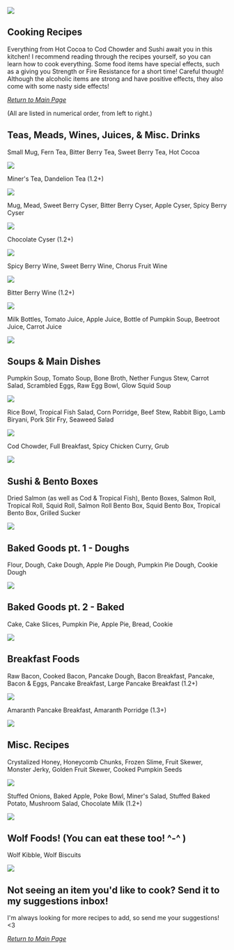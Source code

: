 ![](../wiki-images/banner_cook.png)

## Cooking Recipes

Everything from Hot Cocoa to Cod Chowder and Sushi await you in this kitchen! I recommend reading through the recipes yourself, so you can learn how to cook everything.
Some food items have special effects, such as a giving you Strength or Fire Resistance for a short time! Careful though! Although the alcoholic items are strong and have positive effects, they also come with some nasty side effects!

_[Return to Main Page](README.md)_

(All are listed in numerical order, from left to right.)

## Teas, Meads, Wines, Juices, & Misc. Drinks

Small Mug, Fern Tea, Bitter Berry Tea, Sweet Berry Tea, Hot Cocoa

![](../wiki-images/tea.png)

Miner's Tea, Dandelion Tea (1.2+)

![](../wiki-images/teas_2.png)

Mug, Mead, Sweet Berry Cyser, Bitter Berry Cyser, Apple Cyser, Spicy Berry Cyser

![](../wiki-images/mead.png)

Chocolate Cyser (1.2+)

![](../wiki-images/mead_2.png)

Spicy Berry Wine, Sweet Berry Wine, Chorus Fruit Wine

![](../wiki-images/wine.png)

Bitter Berry Wine (1.2+)

![](../wiki-images/wine_3.png)

Milk Bottles, Tomato Juice, Apple Juice, Bottle of Pumpkin Soup, Beetroot Juice, Carrot Juice

![](../wiki-images/juice.png)

## Soups & Main Dishes

Pumpkin Soup, Tomato Soup, Bone Broth, Nether Fungus Stew, Carrot Salad, Scrambled Eggs, Raw Egg Bowl, Glow Squid Soup

![](../wiki-images/bowl_1.png)

Rice Bowl, Tropical Fish Salad, Corn Porridge, Beef Stew, Rabbit Bigo, Lamb Biryani, Pork Stir Fry, Seaweed Salad

![](../wiki-images/bowl_2.png)

Cod Chowder, Full Breakfast, Spicy Chicken Curry, Grub

![](../wiki-images/bowl_4.png)

## Sushi & Bento Boxes

Dried Salmon (as well as Cod & Tropical Fish), Bento Boxes, Salmon Roll, Tropical Roll, Squid Roll, Salmon Roll Bento Box, Squid Bento Box, Tropical Bento Box, Grilled Sucker

![](../wiki-images/sushi.png)

## Baked Goods pt. 1 - Doughs

Flour, Dough, Cake Dough, Apple Pie Dough, Pumpkin Pie Dough, Cookie Dough

![](../wiki-images/baking.png)

## Baked Goods pt. 2 - Baked

Cake, Cake Slices, Pumpkin Pie, Apple Pie, Bread, Cookie

![](../wiki-images/stove.png)

## Breakfast Foods

Raw Bacon, Cooked Bacon, Pancake Dough, Bacon Breakfast, Pancake, Bacon & Eggs, Pancake Breakfast, Large Pancake Breakfast (1.2+)

![](../wiki-images/breakfast_1.png)

Amaranth Pancake Breakfast, Amaranth Porridge (1.3+)

![](../wiki-images/breakfast_2.png)

## Misc. Recipes

Crystalized Honey, Honeycomb Chunks, Frozen Slime, Fruit Skewer, Monster Jerky, Golden Fruit Skewer, Cooked Pumpkin Seeds

![](../wiki-images/misc.png)

Stuffed Onions, Baked Apple, Poke Bowl, Miner's Salad, Stuffed Baked Potato, Mushroom Salad, Chocolate Milk (1.2+)

![](../wiki-images/misc_2.png)

## Wolf Foods! (You can eat these too! ^-^ )

Wolf Kibble, Wolf Biscuits

![](../wiki-images/dogs.png)

## Not seeing an item you'd like to cook? Send it to my suggestions inbox!
I'm always looking for more recipes to add, so send me your suggestions! <3

_[Return to Main Page](README.md)_
